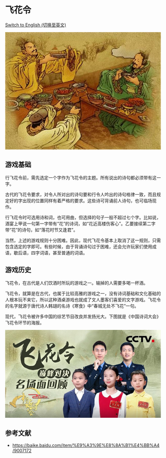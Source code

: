# 飞花令

[Switch to English (切换至英文)](../../English/Games/Flying%20Flower%20Game.md)

![center | 500](../../_Images/ancient%20drinking.png)

## 游戏基础

行飞花令前，需先选定一个字作为飞花令的主题。所有说出的诗句都必须带有这一字。

古代的飞花令要求，对令人所对出的诗句要和行令人吟出的诗句格律一致，而且规定好的字出现的位置同样有着严格的要求。这些诗可背诵前人诗句，也可临场现作。

行飞花令时可选用诗和词，也可用曲，但选择的句子一般不超过七个字。比如说，酒宴上甲说一句第一字带有“花”的诗词，如“花近高楼伤客心”。乙要接续第二字带“花”的诗句，如“落花时节又逢君”。

当然，上述的游戏规则十分困难。因此，现代飞花令基本上取消了这一规则，只需包含选定的字即可。有些时候，由于背诵诗句过于困难，还会允许玩家们使用成语，歇后语，四字词语，甚至普通的词语。

## 游戏历史

飞花令，在古代是人们饮酒时所玩的游戏之一。输掉的人需要多喝一杯酒。

飞花令，就算是在古代，也属于比较高雅的游戏之一，没有诗词基础和文化基础的人根本玩不来它，所以这种酒桌游戏也就成了文人墨客们喜爱的文字游戏。飞花令的名字就源于唐代诗人韩翃的名诗《寒食》中“春城无处不飞花”一句。

现代，飞花令被许多中国的综艺节目改良并发扬光大。下图就是《中国诗词大会》飞花令环节的海报。

![center | 500](../../_Images/poetry%20competition%20poster.png)

## 参考文献
- https://baike.baidu.com/item/%E9%A3%9E%E8%8A%B1%E4%BB%A4/9007172